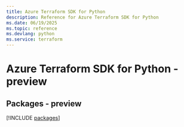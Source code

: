 ```yaml
---
title: Azure Terraform SDK for Python
description: Reference for Azure Terraform SDK for Python
ms.date: 06/19/2025
ms.topic: reference
ms.devlang: python
ms.service: terraform
---
```

# Azure Terraform SDK for Python - preview
## Packages - preview
[!INCLUDE [packages](terraform-index.md)]